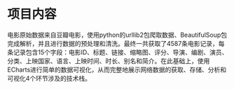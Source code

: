 # 项目内容 
电影原始数据来自豆瓣电影，使用python的urllib2包爬取数据、BeautifulSoup包完成解析，并且进行数据的预处理和清洗。最终一共获取了4587条电影记录，每条记录包含15个字段：电影ID、标题、链接、缩略图、评分、导演、编剧、演员、分类、上映国家、语言、上映时间、时长、别名和简介。在此基础上，使用ECharts进行简单的数据可视化，从而完整地展示网络数据的获取、存储、分析和可视化4个环节涉及的技术栈。